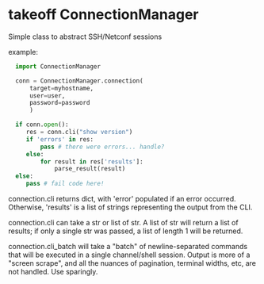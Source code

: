 # takeoff ConnectionManager

Simple class to abstract SSH/Netconf sessions


example:


```python
  import ConnectionManager

  conn = ConnectionManager.connection(
      target=myhostname,
      user=user,
      password=password
      )

  if conn.open():
     res = conn.cli("show version")
     if 'errors' in res:
         pass # there were errors... handle?
     else:
         for result in res['results']:
             parse_result(result)
  else:
     pass # fail code here!
```

connection.cli returns dict, with 'error' populated if an error occurred.  Otherwise, 'results' is a list of strings representing the output from the CLI.   

connection.cli can take a str or list of str.  A list of str will return a list of results; if only a single str was passed, a list of length 1 will be returned.

connection.cli_batch will take a "batch" of newline-separated commands that will be executed in a single channel/shell session.   Output is more of a "screen scrape", and all the nuances of pagination, terminal widths, etc, are not handled.   Use sparingly.
